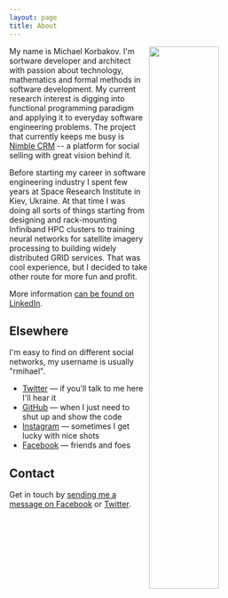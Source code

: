 ```yaml
---
layout: page
title: About
---
```


<img src="https://sphotos-b-sjc.xx.fbcdn.net/hphotos-ash4/292143_244015062371372_201791126_n.jpg" width="50%" align="right">

My name is Michael Korbakov. I'm sortware developer and architect with passion about technology, mathematics and formal methods in software development. My current research interest is digging into functional programming paradigm and applying it to everyday software engineering problems. The project that currently keeps me busy is [Nimble CRM](http://nimble.com) -- a platform for social selling with great vision behind it.

Before starting my career in software engineering industry I spent few years at Space Research Institute in Kiev, Ukraine. At that time I was doing all sorts of things starting from designing and rack-mounting Infiniband HPC clusters to training neural networks for satellite imagery processing to building widely distributed GRID services. That was cool experience, but I decided to take other route for more fun and profit.

More information [can be found on LinkedIn](http://www.linkedin.com/in/mkorbakov).

## Elsewhere

I'm easy to find on different social networks, my username is usually "rmihael".

- [Twitter](http://twitter.com/rmihael) — if you'll talk to me here I'll hear it
- [GitHub](https://github.com/rmihael) — when I just need to shut up and show the code
- [Instagram](http://instagram.com/rmihael/) — sometimes I get lucky with nice shots
- [Facebook](https://www.facebook.com/michael.korbakov) — friends and foes

## Contact

Get in touch by [sending me a message on Facebook](https://www.facebook.com/messages/michael.korbakov) or [Twitter](http://twitter.com/rmihael).
